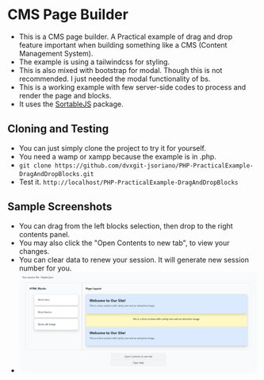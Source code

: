 # CMS Page Builder

- This is a CMS page builder. A Practical example of drag and drop feature important when building something like a CMS (Content Management System).
- The example is using a tailwindcss for styling.
- This is also mixed with bootstrap for modal. Though this is not recommended. I just needed the modal functionality of bs.
- This is a working example with few server-side codes to process and render the page and blocks.
- It uses the [SortableJS](https://github.com/SortableJS/Sortable) package.

## Cloning and Testing

- You can just simply clone the project to try it for yourself.
- You need a wamp or xampp because the example is in .php.
- `git clone https://github.com/dvxgit-jsoriano/PHP-PracticalExample-DragAndDropBlocks.git`
- Test it. `http://localhost/PHP-PracticalExample-DragAndDropBlocks`

## Sample Screenshots
- You can drag from the left blocks selection, then drop to the right contents panel.
- You may also click the "Open Contents to new tab", to view your changes.
- You can clear data to renew your session. It will generate new session number for you.
- ![OverviewPage](screenshots/main-page.png)